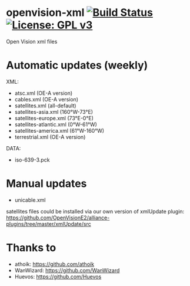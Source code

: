 openvision-xml [![Build Status](https://travis-ci.org/OpenVisionE2/openvision-xml.svg?branch=master)](https://travis-ci.org/OpenVisionE2/openvision-xml) [![License: GPL v3](https://img.shields.io/badge/License-GPLv3-blue.svg)](https://www.gnu.org/licenses/gpl-3.0)
==============
Open Vision xml files

# Automatic updates (weekly)

XML:

- atsc.xml (OE-A version)
- cables.xml (OE-A version)
- satellites.xml (all-default)
- satellites-asia.xml (160°W-73°E)
- satellites-europe.xml (73°E-0°E)
- satellites-atlantic.xml (0°W-61°W)
- satellites-america.xml (61°W-160°W)
- terrestrial.xml (OE-A version)

DATA:

- iso-639-3.pck

# Manual updates

- unicable.xml

satellites files could be installed via our own version of xmlUpdate plugin: https://github.com/OpenVisionE2/alliance-plugins/tree/master/xmlUpdate/src

# Thanks to

- athoik: https://github.com/athoik
- WanWizard: https://github.com/WanWizard
- Huevos: https://github.com/Huevos
